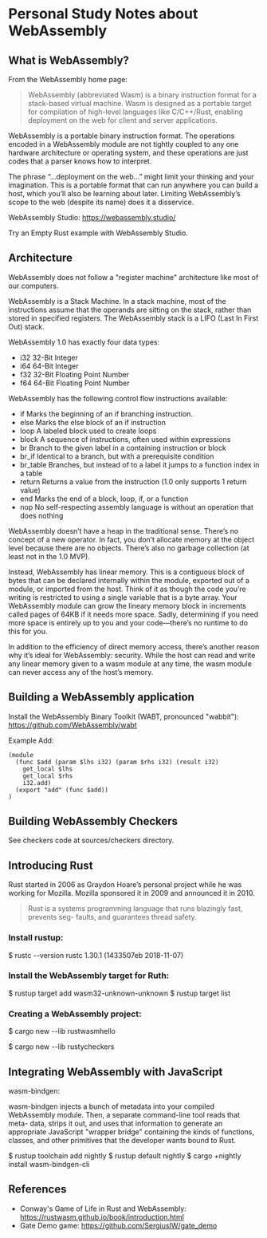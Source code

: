 # Personal Study Notes about WebAssembly

## What is WebAssembly?

From the WebAssembly home page:

> WebAssembly (abbreviated Wasm) is a binary instruction format for a stack-based virtual machine. Wasm is designed as a portable target for compilation of high-level languages like C/C++/Rust, enabling deployment on the web for client and server applications.

WebAssembly is a portable binary instruction format. The operations encoded in a WebAssembly
module are not tightly coupled to any one hardware architecture or operating
system, and these operations are just codes that a parser knows how to
interpret.

The phrase “...deployment on the web...” might limit your thinking and your
imagination. This is a portable format that can run anywhere you can build
a host, which you’ll also be learning about later. Limiting WebAssembly’s
scope to the web (despite its name) does it a disservice.

WebAssembly Studio: https://webassembly.studio/

Try an Empty Rust example with WebAssembly Studio.

## Architecture

WebAssembly does not follow a "register machine" architecture like most of our computers.

WebAssembly is a Stack Machine. In a stack machine, most of the instructions
assume that the operands are sitting on the stack, rather than stored in
specified registers. The WebAssembly stack is a LIFO (Last In First Out) stack.

WebAssembly 1.0 has exactly four data types:
- i32 32-Bit Integer
- i64 64-Bit Integer
- f32 32-Bit Floating Point Number
- f64 64-Bit Floating Point Number

WebAssembly has the following control flow instructions available:
- if Marks the beginning of an if branching instruction.
- else Marks the else block of an if instruction
- loop A labeled block used to create loops
- block A sequence of instructions, often used within expressions
- br Branch to the given label in a containing instruction or block
- br_if Identical to a branch, but with a prerequisite condition
- br_table Branches, but instead of to a label it jumps to a function index in a table
- return Returns a value from the instruction (1.0 only supports 1 return value)
- end Marks the end of a block, loop, if, or a function
- nop No self-respecting assembly language is without an operation that does nothing

WebAssembly doesn’t have a heap in the traditional sense. There’s no concept
of a new operator. In fact, you don’t allocate memory at the object level because
there are no objects. There’s also no garbage collection (at least not in the 1.0
MVP).

Instead, WebAssembly has linear memory. This is a contiguous block of bytes
that can be declared internally within the module, exported out of a module,
or imported from the host. Think of it as though the code you’re writing is
restricted to using a single variable that is a byte array. Your WebAssembly
module can grow the lineary memory block in increments called pages of
64KB if it needs more space. Sadly, determining if you need more space is
entirely up to you and your code—there’s no runtime to do this for you.

In addition to the efficiency of direct memory access, there’s another reason
why it’s ideal for WebAssembly: security. While the host can read and write
any linear memory given to a wasm module at any time, the wasm module
can never access any of the host’s memory.

## Building a WebAssembly application

Install the WebAssembly Binary Toolkit (WABT, pronounced "wabbit"): 
https://github.com/WebAssembly/wabt

Example Add:

```
(module
  (func $add (param $lhs i32) (param $rhs i32) (result i32)
    get_local $lhs
    get_local $rhs
    i32.add)
  (export "add" (func $add))
)
```

## Building WebAssembly Checkers

See checkers code at sources/checkers directory.

## Introducing Rust

Rust started in 2006 as Graydon Hoare’s personal project while he was
working for Mozilla. Mozilla sponsored it in 2009 and announced it in 2010.

> Rust is a systems programming language that runs blazingly fast, prevents seg-
faults, and guarantees thread safety.

### Install rustup:

$ rustc --version
rustc 1.30.1 (1433507eb 2018-11-07)

### Install the WebAssembly target for Ruth:

$ rustup target add wasm32-unknown-unknown
$ rustup target list

### Creating a WebAssembly project:

$ cargo new --lib rustwasmhello

$ cargo new --lib rustycheckers


## Integrating WebAssembly with JavaScript

wasm-bindgen:

wasm-bindgen injects a bunch of metadata into your compiled
WebAssembly module. Then, a separate command-line tool reads that meta-
data, strips it out, and uses that information to generate an appropriate
JavaScript "wrapper bridge" containing the kinds of functions, classes, and
other primitives that the developer wants bound to Rust.

$ rustup toolchain add nightly
$ rustup default nightly
$ cargo +nightly install wasm-bindgen-cli



## References

- Conway's Game of Life in Rust and WebAssembly: https://rustwasm.github.io/book/introduction.html
- Gate Demo game: https://github.com/SergiusIW/gate_demo